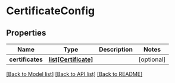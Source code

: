 # CertificateConfig

## Properties
Name | Type | Description | Notes
------------ | ------------- | ------------- | -------------
**certificates** | [**list[Certificate]**](Certificate.md) |  | [optional] 

[[Back to Model list]](../README.md#documentation-for-models) [[Back to API list]](../README.md#documentation-for-api-endpoints) [[Back to README]](../README.md)


